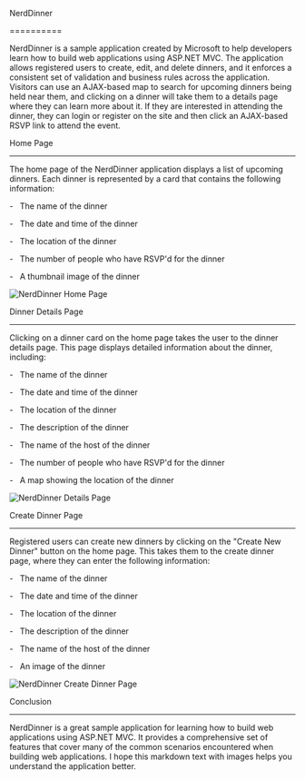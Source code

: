 NerdDinner

==========

NerdDinner is a sample application created by Microsoft to help developers learn how to build web applications using ASP.NET MVC. The application allows registered users to create, edit, and delete dinners, and it enforces a consistent set of validation and business rules across the application. Visitors can use an AJAX-based map to search for upcoming dinners being held near them, and clicking on a dinner will take them to a details page where they can learn more about it. If they are interested in attending the dinner, they can login or register on the site and then click an AJAX-based RSVP link to attend the event.

Home Page

---------

The home page of the NerdDinner application displays a list of upcoming dinners. Each dinner is represented by a card that contains the following information:

-   The name of the dinner

-   The date and time of the dinner

-   The location of the dinner

-   The number of people who have RSVP'd for the dinner

-   A thumbnail image of the dinner

![NerdDinner Home Page](https://www.digitalocean.com/community/tutorials/markdown-markdown-images)

Dinner Details Page

-------------------

Clicking on a dinner card on the home page takes the user to the dinner details page. This page displays detailed information about the dinner, including:

-   The name of the dinner

-   The date and time of the dinner

-   The location of the dinner

-   The description of the dinner

-   The name of the host of the dinner

-   The number of people who have RSVP'd for the dinner

-   A map showing the location of the dinner

![NerdDinner Details Page](https://medium.com/markdown-monster-blog/getting-images-into-markdown-documents-and-weblog-posts-with-markdown-monster-9ec6f353d8ec)

Create Dinner Page

------------------

Registered users can create new dinners by clicking on the "Create New Dinner" button on the home page. This takes them to the create dinner page, where they can enter the following information:

-   The name of the dinner

-   The date and time of the dinner

-   The location of the dinner

-   The description of the dinner

-   The name of the host of the dinner

-   An image of the dinner

![NerdDinner Create Dinner Page](https://stackoverflow.com/questions/14675913/changing-image-size-in-markdown)

Conclusion

----------

NerdDinner is a great sample application for learning how to build web applications using ASP.NET MVC. It provides a comprehensive set of features that cover many of the common scenarios encountered when building web applications. I hope this markdown text with images helps you understand the application better.
